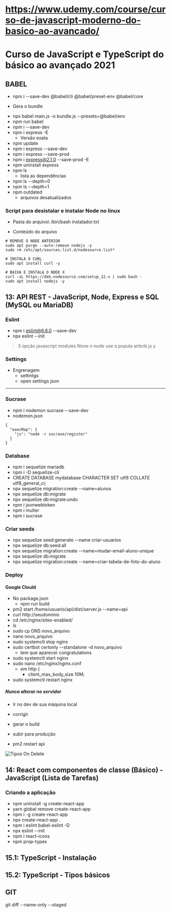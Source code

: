 # https://www.udemy.com/course/curso-de-javascript-moderno-do-basico-ao-avancado/

# Curso de JavaScript e TypeScript do básico ao avançado 2021

## BABEL
* npm i --save-dev @babel/cli @babel/preset-env @babel/core
- Gera o bundle
* npx babel main.js -o bundle.js --presets=@babel/env
* npm run babel
* npm i --save-dev 
* npm i express -E
    - Versão exata
* npm update
* npm i express --save-dev
* npm i express --save-prod
* npm i express@2.1.0 --save-prod -E
* npm uninstall express
* npm ls
    - lista as dependências
* npm ls --depth=0
* npm ls --depth=1
* npm outdated
    - arquivos desatualizados

### Script para desistalar e instalar Node no linux
- Pasta do arquivo\ /bin/bash instalador.txt

- Conteúdo do arquivo
```
# REMOVE O NODE ANTERIOR
sudo apt purge --auto-remove nodejs -y
sudo rm /etc/apt/sources.list.d/nodesource.list*

# INSTALA O CURL
sudo apt install curl -y

# BAIXA E INSTALA O NODE X
curl -sL https://deb.nodesource.com/setup_12.x | sudo bash -
sudo apt install nodejs -y

```

## 13: API REST - JavaScript, Node, Express e SQL (MySQL ou MariaDB)

### Eslint
- npm i eslint@6.6.0 --save-dev
- npx eslint --init
> 3 opção
> javascript modules
> None
> n
> node
> use a popula
> airbnb
> js
> y

### Settings
- Engrenagem
  - settintgs
  - open settings json

------------------------
### Sucrase
- npm i nodemon sucrase --save-dev
- nodemon.json
```
{
  "execMap": {
    "js": "node -r sucrase/register"
  }
}
```
### Database
- npm i sequelize mariadb
- npm i -D sequelize-cli
- CREATE DATABASE mydatabase CHARACTER SET utf8 COLLATE utf8_general_ci;
- npx sequelize migration:create --name=alunos
- npx sequelize db:migrate
- npx sequelize db:migrate:undo
- npm i jsonwebtoken
- npm i multer
- npm i sucrase

### Criar seeds
- npx sequelize seed:generate --name criar-usuarios
- npx sequelize db:seed:all
- npx sequelize migration:create --name=mudar-email-aluno-unique
- npx sequelize db:migrate
- npx sequelize migration:create --name=criar-tabela-de-foto-do-aluno


### Deploy
#### Google Clould
- No package.json
  - npm run build
- pm2 start /home/usuario/api/dist/server.js --name=api
- curl http://seudominio
- cd /etc/nginx/sites-enabled/
- ls
- sudo cp DNS novo_arquivo
- nano novo_arquivo
- sudo systemctl stop nginx
- sudo certbot certonly --standalone -d novo_arquivo
  - tem que aparecer congratulations
- sudo systemctl start nginx
- sudo nano /etc/nginx/nginx.conf
  - em http {
    - client_max_body_size 10M;
- sudo systemctl restart nginx
##### Nunca alterar no servidor
  - Ir no dev de sua máquina local
  - corrigir
  - gerar o build
  - subir para produção

- pm2 restart api

![Tipos On Delete](img\tipos_onDelete.png)

## 14: React com componentes de classe (Básico) - JavaScript (Lista de Tarefas)

### Criando a aplicação
- npm uninstall -g create-react-app
- yarn global remove create-react-app
- npm i -g create-react-app
- npx create-react-app .
- npm i eslint babel-eslint -D
- npx eslint --init
- npm i react-icons
- npm prop-types

## 15.1: TypeScript - Instalação

## 15.2: TypeScript - Tipos básicos



## GIT
git diff --name-only --staged